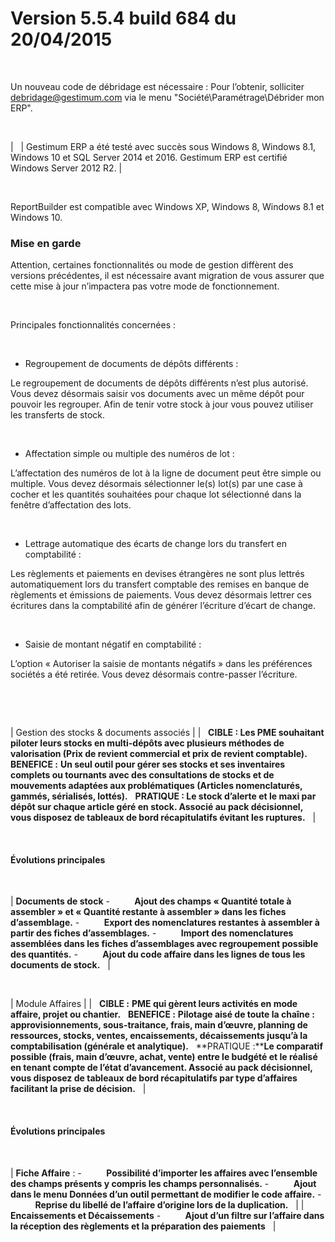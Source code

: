 # Version 5.5.4 build 684 du 20/04/2015
 


Un nouveau code de débridage est nécessaire : Pour l’obtenir, solliciter 
 debridage@gestimum.com via le menu "Société\Paramétrage\Débrider 
 mon ERP".


 






|   
 | Gestimum ERP a été testé avec succès sous Windows 8, Windows 
 8.1, Windows 10 et SQL Server 2014 et 2016.
Gestimum ERP est certifié Windows Server 2012 R2. |


 


ReportBuilder est compatible avec Windows XP, Windows 8, Windows 8.1 
 et Windows 10.


### Mise en garde


Attention, 
 certaines fonctionnalités ou mode de gestion diffèrent des versions précédentes, 
 il est nécessaire avant migration de vous assurer que cette mise à jour 
 n’impactera pas votre mode de fonctionnement.


 


Principales fonctionnalités concernées 
 :


 


* Regroupement 
 de documents de dépôts différents :  

 Le regroupement de documents de dépôts différents n’est plus autorisé. 
 Vous devez désormais saisir vos documents avec un même dépôt pour 
 pouvoir les regrouper. Afin de tenir votre stock à jour vous pouvez 
 utiliser les transferts de stock.


 


* Affectation 
 simple ou multiple des numéros de lot :  

 L’affectation des numéros de lot à la ligne de document peut être simple 
 ou multiple. Vous devez désormais sélectionner le(s) lot(s) par une 
 case à cocher et les quantités souhaitées pour chaque lot sélectionné 
 dans la fenêtre d’affectation des lots.


 


* Lettrage 
 automatique des écarts de change lors du transfert en comptabilité 
 :   

 Les règlements et paiements en devises étrangères ne sont plus lettrés 
 automatiquement lors du transfert comptable des remises en banque 
 de règlements et émissions de paiements. Vous devez désormais lettrer 
 ces écritures dans la comptabilité afin de générer l’écriture d’écart 
 de change.


 


* Saisie 
 de montant négatif en comptabilité :   

 L’option « Autoriser la saisie de montants négatifs » dans les préférences 
 sociétés a été retirée. Vous devez désormais contre-passer l’écriture.


 


 





| 
 Gestion des stocks & 
 documents associés |
|  
**CIBLE : Les PME souhaitant 
 piloter leurs stocks en multi-dépôts avec plusieurs méthodes de 
 valorisation (Prix de revient commercial et prix de revient comptable).**
 
**BENEFICE :** **Un seul outil pour gérer ses 
 stocks et ses inventaires complets ou tournants avec des consultations 
 de stocks et de mouvements adaptées aux problématiques (Articles 
 nomenclaturés, gammés, sérialisés, lottés).**
 
**PRATIQUE : Le stock d’alerte et le maxi 
 par dépôt sur chaque article géré en stock. Associé au pack décisionnel, 
 vous disposez de tableaux de bord récapitulatifs évitant les ruptures.**
  |


 


#### Évolutions principales


 





| **Documents 
 de stock**
-          **Ajout 
 des champs « Quantité totale à assembler » et « Quantité 
 restante à assembler » dans les fiches d’assemblage.**
-          **Export 
 des nomenclatures restantes à assembler à partir des fiches d’assemblages.**
-          **Import 
 des nomenclatures assemblées dans les fiches d’assemblages avec 
 regroupement possible des quantités.**
-          **Ajout 
 du code affaire dans les lignes de tous les documents de stock.**
  |


  


 





| Module Affaires  |
|  
**CIBLE :** **PME qui 
 gèrent leurs activités en mode affaire, projet ou chantier.**
 
**BENEFICE :** **Pilotage aisé de toute la chaîne : 
 approvisionnements, sous-traitance, frais, main d’œuvre, planning 
 de ressources, stocks, ventes, encaissements, décaissements jusqu’à 
 la comptabilisation (générale et analytique).**
 
**PRATIQUE :****Le comparatif possible 
 (frais, main d’œuvre, achat, vente) entre le budgété et le réalisé 
 en tenant compte de l’état d’avancement. Associé au pack décisionnel, 
 vous disposez de tableaux de bord récapitulatifs par type d’affaires 
 facilitant la prise de décision.**
  |


 


#### Évolutions principales


 





| **Fiche 
 Affaire** :
-          **Possibilité 
 d’importer les affaires avec l’ensemble des champs présents y 
 compris les champs personnalisés.**
-          **Ajout 
 dans le menu Données d’un outil permettant de modifier le code 
 affaire.**
-          **Reprise 
 du libellé de l’affaire d’origine lors de la duplication.**
  |
| **Encaissements et Décaissements**
-          **Ajout 
 d’un filtre sur l’affaire dans la réception des règlements et 
 la préparation des paiements**
  |


 


